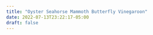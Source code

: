 ```yaml
---
title: "Oyster Seahorse Mammoth Butterfly Vinegaroon"
date: 2022-07-13T23:22:17-05:00
draft: false
---
```


